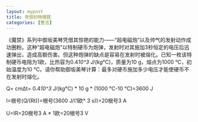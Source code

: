 ```yaml
---
layout: mypost
title: 奇怪的物理题
categories: [整活]
---
```


《魔禁》系列中御坂美琴凭借其惊艳的能力——“超电磁炮”以及帅气的发射动作成功圈粉。这种“超电磁炮”以特制硬币为炮弹，发射时对其施加3秒恒定的电压后迅速弹出，造成高额伤害。但这种炮弹的缺点是容易在发射时被熔化。已知一枚该特制硬币电阻为1欧，比热容为0.4*10^3 J/(kg*℃)，质量为10 g，熔点为1000 ℃，初始温度为10 ℃。请你帮助御坂美琴计算：最多对硬币施加多少电压才能使硬币不在发射时熔化。

Q= cmΔt= 0.4*10^3 J/(kg*℃) * 10 g * (1000 ℃-10 ℃)=3600 J

I=根号(Q/(Rt))=根号(3600 J/(1欧* 3 s))=20根号3 A

U=IR=20根号3 A * 1欧=20根号3 V
